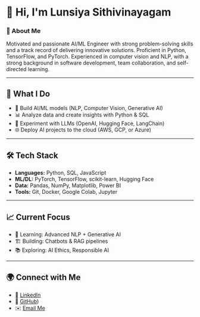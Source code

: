 # 👋 Hi, I'm Lunsiya Sithivinayagam

### 🧠 About Me 

Motivated and passionate AI/ML Engineer with strong problem-solving skills and a track record of delivering innovative solutions. Proficient in Python, TensorFlow, and PyTorch. Experienced in computer vision and NLP, with a strong background in software development, team collaboration, and self-directed learning.

---

## 🚀 What I Do

* 🤖 Build AI/ML models (NLP, Computer Vision, Generative AI)
* 📊 Analyze data and create insights with Python & SQL
* 🧩 Experiment with LLMs (OpenAI, Hugging Face, LangChain)
* 🌐 Deploy AI projects to the cloud (AWS, GCP, or Azure)

---

## 🛠️ Tech Stack

* **Languages:** Python, SQL, JavaScript
* **ML/DL:** PyTorch, TensorFlow, scikit-learn, Hugging Face
* **Data:** Pandas, NumPy, Matplotlib, Power BI
* **Tools:** Git, Docker, Google Colab, Jupyter

---

## 📈 Current Focus

* 🔬 Learning: Advanced NLP + Generative AI
* 🏗️ Building: Chatbots & RAG pipelines
* 📚 Exploring: AI Ethics, Responsible AI

---

## 🌍 Connect with Me

* 💼 [LinkedIn](https://www.linkedin.com/in/sithivinayagam-lunsiya/)
* 🐙 [GitHub](https://github.com/Si-Lunsi))
* ✉️ [Email Me](lunsiya15@gmail.com)



